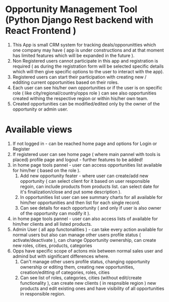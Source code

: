 # Opportunity Management Tool (Python Django Rest backend with React Frontend )

1. This App is small CRM system for tracking deals/opporunitties which one company may have ( app is under constructions and at that moment has limited features          which    will be expanded in the future ). 
2. Non Registered users cannot participate in this app and registration is required ( as during the registration form will be selected specific details which will       then give specific options to the user to interact with the app). 
3. Registered users can start their participation with creating new / edditing current opportunities based on their roles.
4. Each user can see his/her own opportunities or if the user is on specific role ( like city/regional/country/opps role ) can see also opportunities created withing    the respective region or within his/her own team. 
5. Created opportunities can be modified/edited only by the owner of the opportunity or admin user. 

# Available views

1. If not logged in - can  be reached home page and options for Login or Register
2. If registered user can see home page ( where main pannel with tools is placed) profile page and logout - further features to be added!
3. in home page tools pannel - user can access opportunities list available for him/her ( based on the role ).
   1. Add new opportunity feater - where user can create/add new opportunity ( can select client for it based on user responsible regoin, can include products from products list. can select date for it's finalization/close and put some description ).
   2. In opportunities list user can see summary charts for all available for him/her opportunities and then list for each single record.
   3. Can see details for each opportunity ( and only if user is also owner of the opportunity can modify it ).
4. in home page tools pannel - user can also access lists of available for him/her clients and all listed products.
5. Admin User ( all app functonalities ) - can take every action available for normal users but also can manage other users profile status ( activate/deactivate ),       can change Opportunity ownership, can create new roles, cities, products, categories
6. Opps have specific scope of actons mix between normal sales user and admind but with significant differences where.
   1. Can't  manage other users profile status, changing opportunity ownership or editing them, creating new opportunities, creation/editting of categories, roles, cities
   2. Can see list of roles, categories, cities (without edit/create functionality ), can create new clients ( in respnsible region ) new products and edit existing ones and have visibility of all opportunities in responsible region.

